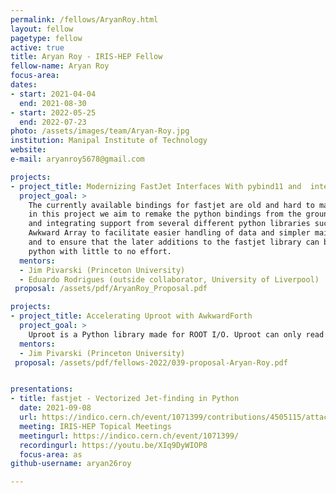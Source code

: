 ```yaml
---
permalink: /fellows/AryanRoy.html
layout: fellow
pagetype: fellow
active: true
title: Aryan Roy - IRIS-HEP Fellow
fellow-name: Aryan Roy
focus-area:
dates:
- start: 2021-04-04
  end: 2021-08-30
- start: 2022-05-25
  end: 2022-07-23
photo: /assets/images/team/Aryan-Roy.jpg
institution: Manipal Institute of Technology
website:
e-mail: aryanroy5678@gmail.com

projects:
- project_title: Modernizing FastJet Interfaces With pybind11 and  interfacing with Awkward Arrays
  project_goal: >
    The currently available bindings for fastjet are old and hard to maintain, therefore,
    in this project we aim to remake the python bindings from the ground up using pybind11
    and integrating support from several different python libraries such as Vector and
    Awkward Array to facilitate easier handling of data and simpler maintenance in future
    and to ensure that the later additions to the fastjet library can be brought to
    python with little to no effort.
  mentors:
  - Jim Pivarski (Princeton University)
  - Eduardo Rodrigues (outside collaborator, University of Liverpool)
 proposal: /assets/pdf/AryanRoy_Proposal.pdf

projects:
- project_title: Accelerating Uproot with AwkwardForth
  project_goal: >
    Uproot is a Python library made for ROOT I/O. Uproot can only read columnar data quickly. The record-oriented layouts are hundreds of times slower, hence, in this project we aim to accelerate Uproot using AwkwardForth, a Domain Specific Language. This fellowship will involve writing up a meta-programming solution to generate schema-specific AwkwardForth code to read ROOT files. This project will result in a fully functional ROOT format reader that can replace the current solution and also outperform it.
  mentors:
  - Jim Pivarski (Princeton University)
 proposal: /assets/pdf/fellows-2022/039-proposal-Aryan-Roy.pdf


presentations:
- title: fastjet - Vectorized Jet-finding in Python
  date: 2021-09-08
  url: https://indico.cern.ch/event/1071399/contributions/4505115/attachments/2305850/3922853/fastjet%20%285%29.pdf
  meeting: IRIS-HEP Topical Meetings
  meetingurl: https://indico.cern.ch/event/1071399/
  recordingurl: https://youtu.be/XIq9DyWIOP8
  focus-area: as
github-username: aryan26roy

---
```

